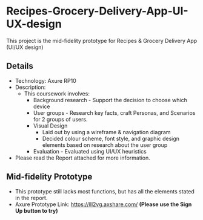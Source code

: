 # Recipes-Grocery-Delivery-App-UI-UX-design
This project is the mid-fidelity prototype for Recipes &amp; Grocery Delivery App (UI/UX design)


## Details
- Technology: Axure RP10
- Description:
  - This coursework involves:
    -  Background research - Support the decision to choose which device
    -  User groups - Research key facts, craft Personas, and Scenarios for 2 groups of users.
    -  Visual Design
          - Laid out by using a wireframe & navigation diagram
          - Decided colour scheme, font style, and graphic design elements based on research about the user group
    -  Evaluation - Evaluated using UI/UX heuristics
- Please read the Report attached for more information.

## Mid-fidelity Prototype
- This prototype still lacks most functions, but has all the elements stated in the report.
- Axure Prototype Link: https://lll2vg.axshare.com/ **(Please use the Sign Up button to try)** 

